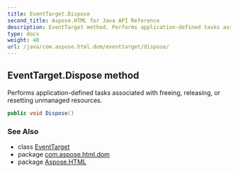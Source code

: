 ```yaml
---
title: EventTarget.Dispose
second_title: Aspose.HTML for Java API Reference
description: EventTarget method. Performs application-defined tasks associated with freeing releasing or resetting unmanaged resources
type: docs
weight: 40
url: /java/com.aspose.html.dom/eventtarget/dispose/
---
```

## EventTarget.Dispose method

Performs application-defined tasks associated with freeing, releasing, or resetting unmanaged resources.

```java
public void Dispose()
```

### See Also

* class [EventTarget](../)
* package [com.aspose.html.dom](../../../com.aspose.html.dom/)
* package [Aspose.HTML](../../../)
